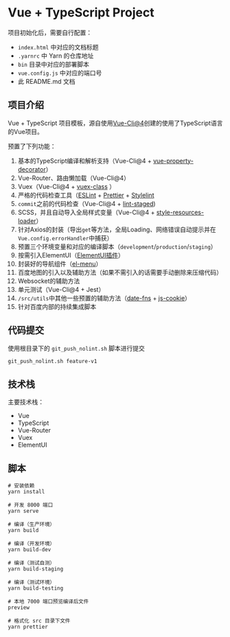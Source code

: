 # Vue + TypeScript Project

项目初始化后，需要自行配置：

- `index.html` 中对应的文档标题
- `.yarnrc` 中 Yarn 的仓库地址
- `bin` 目录中对应的部署脚本
- `vue.config.js` 中对应的端口号
- 此 README.md 文档

## 项目介绍

Vue + TypeScript 项目模板，源自使用[Vue-Cli@4](https://cli.vuejs.org/zh/)创建的使用了TypeScript语言的Vue项目。

预置了下列功能：

1. 基本的TypeScript编译和解析支持（Vue-Cli@4 + [vue-property-decorator](https://github.com/kaorun343/vue-property-decorator)）
2. Vue-Router、路由懒加载（Vue-Cli@4）
3. Vuex（Vue-Cli@4 + [vuex-class](https://github.com/ktsn/vuex-class/) ）
4. 严格的代码检查工具（[ESLint](https://cn.eslint.org/) + [Prettier](https://prettier.io/) + [Stylelint](https://stylelint.io/)
5. `commit`之前的代码检查（Vue-Cli@4 + [lint-staged](https://github.com/okonet/lint-staged))
6. SCSS，并且自动导入全局样式变量（Vue-Cli@4 + [style-resources-loader](https://github.com/yenshih/style-resources-loader)）
7. 针对Axios的封装（导出`get`等方法，全局Loading、网络错误自动提示并在`Vue.config.errorHandler`中捕获）
8. 预置三个环境变量和对应的编译脚本（`development`/`production`/`staging`）
9. 按需引入ElementUI（[ElementUI插件](https://github.com/ElementUI/vue-cli-plugin-element)）
10. 封装好的导航组件（[el-menu](https://element.eleme.cn/#/zh-CN/component/menu)）
11. 百度地图的引入以及辅助方法（如果不需引入的话需要手动删除来压缩代码）
12. Websocket的辅助方法
13. 单元测试（Vue-Cli@4 + Jest）
14. `/src/utils`中其他一些预置的辅助方法（[date-fns](https://date-fns.org/) + [js-cookie](https://github.com/js-cookie/js-cookie)）
15. 针对百度内部的持续集成脚本

## 代码提交

使用根目录下的 `git_push_nolint.sh` 脚本进行提交

```BASH
git_push_nolint.sh feature-v1
```

## 技术栈

主要技术栈：

- Vue
- TypeScript
- Vue-Router
- Vuex
- ElementUI

## 脚本

```
# 安装依赖
yarn install

# 开发 8000 端口
yarn serve

# 编译（生产环境）
yarn build

# 编译（开发环境）
yarn build-dev

# 编译（测试自测）
yarn build-staging

# 编译（测试环境）
yarn build-testing

# 本地 7000 端口预览编译后文件
preview

# 格式化 src 目录下文件
yarn prettier
```
